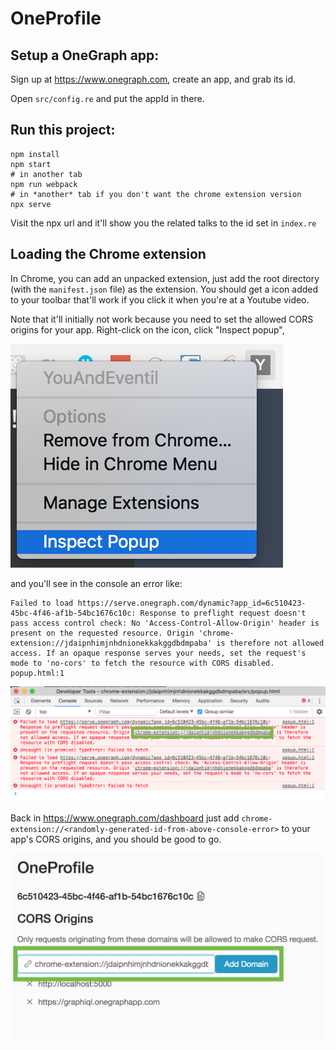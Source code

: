 # OneProfile

## Setup a OneGraph app:

Sign up at https://www.onegraph.com, create an app, and grab its id.

Open `src/config.re` and put the appId in there.

## Run this project:

```
npm install
npm start
# in another tab
npm run webpack
# in *another* tab if you don't want the chrome extension version
npx serve
```

Visit the npx url and it'll show you the related talks to the id set
in `index.re`


## Loading the Chrome extension

In Chrome, you can add an unpacked extension, just add the root
directory (with the `manifest.json` file) as the extension. You should
get a icon added to your toolbar that'll work if you click it when
you're at a Youtube video.

Note that it'll initially not work because you need to set the allowed
CORS origins for your app. Right-click on the icon, click "Inspect popup",

![Inspect popup](imgs/inspect_popup.png)

 and you'll see in the console an error like:

```
Failed to load https://serve.onegraph.com/dynamic?app_id=6c510423-45bc-4f46-af1b-54bc1676c10c: Response to preflight request doesn't pass access control check: No 'Access-Control-Allow-Origin' header is present on the requested resource. Origin 'chrome-extension://jdaipnhimjnhdnionekkakggdbdmpaba' is therefore not allowed access. If an opaque response serves your needs, set the request's mode to 'no-cors' to fetch the resource with CORS disabled.
popup.html:1 
```
![Example CORS error in chrome](imgs/oneprofile_error.png)


Back in https://www.onegraph.com/dashboard just add
`chrome-extension://<randomly-generated-id-from-above-console-error>`
to your app's CORS origins, and you should be good to go.

![Adding extension origin to OneGraph app](imgs/onedash.png)
